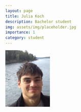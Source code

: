 ```yaml
---
layout: page
title: Julia Koch
description: Bachelor student
img: assets/img/placeholder.jpg
importance: 1
category: student
---
```


<img src="/assets/img/people/tom-krueger.jpg" style="float: left; width: 10em; padding-right: 1em; padding-bottom: 1em"/>

